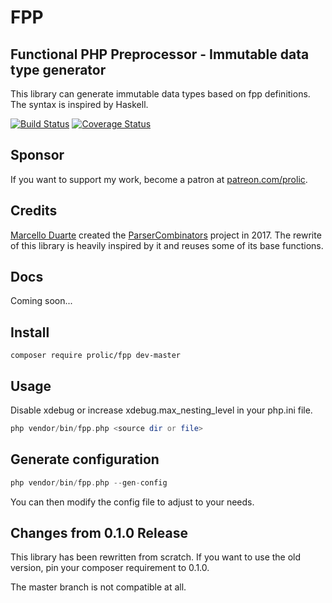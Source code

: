 # FPP

## Functional PHP Preprocessor - Immutable data type generator 

This library can generate immutable data types based on fpp definitions. The syntax is inspired by Haskell.

[![Build Status](https://travis-ci.org/prolic/fpp.svg?branch=master)](https://travis-ci.org/prolic/fpp)
[![Coverage Status](https://coveralls.io/repos/github/prolic/fpp/badge.svg?branch=master)](https://coveralls.io/github/prolic/fpp?branch=master)

## Sponsor

If you want to support my work, become a patron at [patreon.com/prolic](https://www.patreon.com/notifications).

## Credits

[Marcello Duarte](https://github.com/MarcelloDuarte/) created the [ParserCombinators](https://github.com/MarcelloDuarte/ParserCombinators/) project in 2017.
The rewrite of this library is heavily inspired by it and reuses some of its base functions.

## Docs

Coming soon...

## Install

```console
composer require prolic/fpp dev-master
```

## Usage

Disable xdebug or increase xdebug.max_nesting_level in your php.ini file.

```php
php vendor/bin/fpp.php <source dir or file>
```

## Generate configuration

```php
php vendor/bin/fpp.php --gen-config
```

You can then modify the config file to adjust to your needs.

## Changes from 0.1.0 Release

This library has been rewritten from scratch. If you want to use the old version, pin your composer requirement to 0.1.0.

The master branch is not compatible at all.
